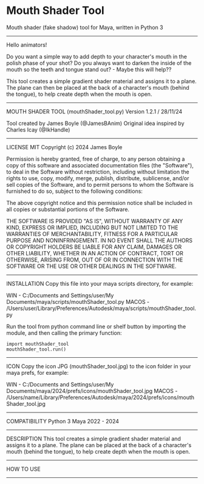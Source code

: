 # Mouth Shader Tool
Mouth shader (fake shadow) tool for Maya, written in Python 3

- - - - - - - - - - - - - - - - - - - - - - - - - - - - - - - - - - - - - - - - - - - -
Hello animators! 

Do you want a simple way to add depth to your character's mouth in the polish phase of your shot? 
Do you always want to darken the inside of the mouth so the teeth and tongue stand out? - Maybe this will help??

This tool creates a simple gradient shader material and assigns it to a plane. 
The plane can then be placed at the back of a character's mouth (behind the tongue), 
to help create depth when the mouth is open.

- - - - - - - - - - - - - - - - - - - - - - - - - - - - - - - - - - - - - - - - - - - -
MOUTH SHADER TOOL
(mouthShader_tool.py)
Version 1.2.1 / 28/11/24

Tool created by James Boyle (@JamesBAnim)
Original idea inspired by Charles Icay (@IkHandle)

- - - - - - - - - - - - - - - - - - - - - - - - - - - - - - - - - - - - - - - - - - - -
LICENSE MIT
Copyright (c) 2024 James Boyle

Permission is hereby granted, free of charge, to any person obtaining a copy
of this software and associated documentation files (the "Software"), to deal
in the Software without restriction, including without limitation the rights
to use, copy, modify, merge, publish, distribute, sublicense, and/or sell
copies of the Software, and to permit persons to whom the Software is
furnished to do so, subject to the following conditions:

The above copyright notice and this permission notice shall be included in all
copies or substantial portions of the Software.

THE SOFTWARE IS PROVIDED "AS IS", WITHOUT WARRANTY OF ANY KIND, EXPRESS OR
IMPLIED, INCLUDING BUT NOT LIMITED TO THE WARRANTIES OF MERCHANTABILITY,
FITNESS FOR A PARTICULAR PURPOSE AND NONINFRINGEMENT. IN NO EVENT SHALL THE
AUTHORS OR COPYRIGHT HOLDERS BE LIABLE FOR ANY CLAIM, DAMAGES OR OTHER
LIABILITY, WHETHER IN AN ACTION OF CONTRACT, TORT OR OTHERWISE, ARISING FROM,
OUT OF OR IN CONNECTION WITH THE SOFTWARE OR THE USE OR OTHER DEALINGS IN THE
SOFTWARE.

- - - - - - - - - - - - - - - - - - - - - - - - - - - - - - - - - - - - - - - - - - - -
INSTALLATION
Copy this file into your maya scripts directory, for example:

WIN - C:/Documents and Settings/user/My Documents/maya/scripts/mouthShader_tool.py
MACOS - /Users/user/Library/Preferences/Autodesk/maya/scripts/mouthShader_tool.py

Run the tool from python command line or shelf button by 
importing the module, and then calling the primary function:

    import mouthShader_tool
    mouthShader_tool.run()

- - - - - - - - - - - - - - - - - - - - - - - - - - - - - - - - - - - - - - - - - - - -
ICON
Copy the icon JPG (mouthShader_tool.jpg) to the icon folder in your maya prefs, for example:

WIN - C:/Documents and Settings/user/My Documents/maya/2024/prefs/icons/mouthShader_tool.jpg
MACOS - /Users/name/Library/Preferences/Autodesk/maya/2024/prefs/icons/mouthShader_tool.jpg

- - - - - - - - - - - - - - - - - - - - - - - - - - - - - - - - - - - - - - - - - - - -
COMPATIBILITY
Python 3
Maya 2022 - 2024

- - - - - - - - - - - - - - - - - - - - - - - - - - - - - - - - - - - - - - - - - - - -
DESCRIPTION
This tool creates a simple gradient shader material and assigns it to a plane. 
The plane can be placed at the back of a character's mouth (behind the tongue), 
to help create depth when the mouth is open.

- - - - - - - - - - - - - - - - - - - - - - - - - - - - - - - - - - - - - - - - - - - -
HOW TO USE


- - - - - - - - - - - - - - - - - - - - - - - - - - - - - - - - - - - - - - - - - - - -
